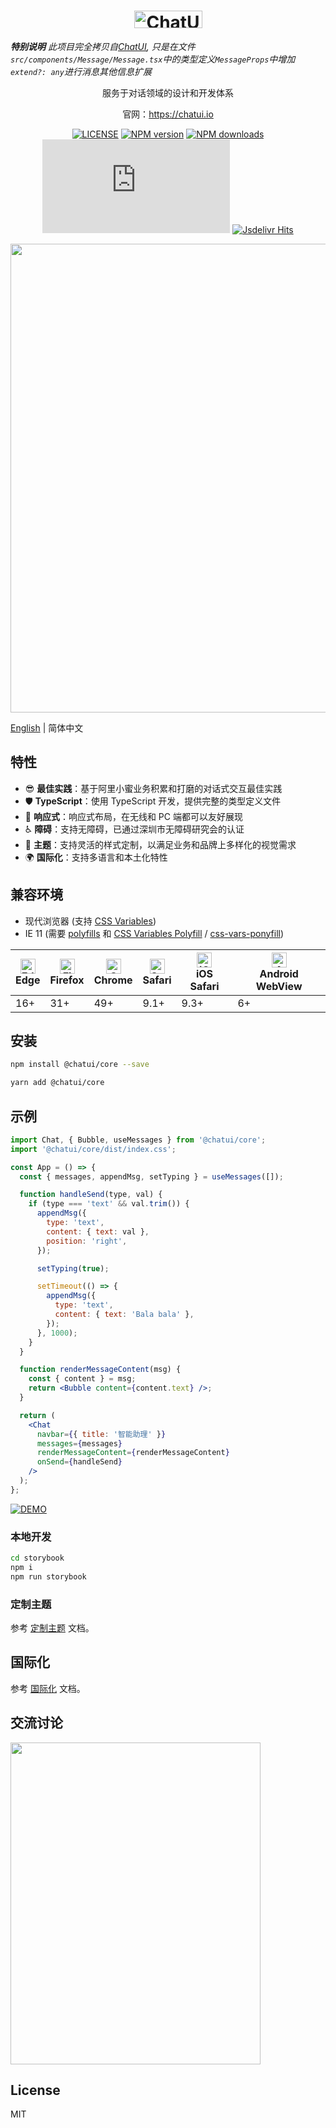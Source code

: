 <h1 align="center">
  <a href="https://chatui.io/">
    <img width="109" height="28" src="https://gw.alicdn.com/tfs/TB1uYH4QoY1gK0jSZFMXXaWcVXa-218-56.svg" alt="ChatUI">
  </a>
</h1>

___特别说明___
_此项目完全拷贝自[ChatUI](https://chatui.io/), 只是在文件`src/components/Message/Message.tsx`中的类型定义`MessageProps`中增加`extend?: any`进行消息其他信息扩展_


<p align="center">服务于对话领域的设计和开发体系</p>

<p align="center">官网：<a href="https://chatui.io/" target="_blank">https://chatui.io</a></p>

<div align="center">

[![LICENSE](https://img.shields.io/npm/l/@chatui/core?style=flat-square)](https://github.com/alibaba/ChatUI/blob/master/LICENSE)
[![NPM version](https://img.shields.io/npm/v/@chatui/core?style=flat-square)](https://www.npmjs.com/package/@chatui/core)
[![NPM downloads](https://img.shields.io/npm/dm/@chatui/core?style=flat-square)](https://www.npmjs.com/package/@chatui/core)
[![Gzip Size](https://img.badgesize.io/https://unpkg.com/@chatui/core@0.1.0/dist/index.js?compression=gzip)](https://unpkg.com/@chatui/core@0.1.0/dist/index.js)
[![Jsdelivr Hits](https://img.shields.io/jsdelivr/npm/hm/@chatui/core?style=flat-square)](https://cdn.jsdelivr.net/npm/@chatui/core)

</div>

<p align="center">
  <img width="750" src="https://gw.alicdn.com/tfs/TB1WTl.lQ9l0K4jSZFKXXXFjpXa-1500-833.jpg">
</p>

[English](./README.md) | 简体中文

## 特性

- 😎 **最佳实践**：基于阿里小蜜业务积累和打磨的对话式交互最佳实践
- 🛡 **TypeScript**：使用 TypeScript 开发，提供完整的类型定义文件
- 📱 **响应式**：响应式布局，在无线和 PC 端都可以友好展现
- ♿ **障碍**：支持无障碍，已通过深圳市无障碍研究会的认证
- 🎨 **主题**：支持灵活的样式定制，以满足业务和品牌上多样化的视觉需求
- 🌍 **国际化**：支持多语言和本土化特性

## 兼容环境

- 现代浏览器 (支持 [CSS Variables](https://caniuse.com/css-variables))
- IE 11 (需要 [polyfills](https://stackoverflow.com/questions/57020976/polyfills-in-2019-for-ie11) 和 [CSS Variables Polyfill](https://github.com/nuxodin/ie11CustomProperties) / [css-vars-ponyfill](https://github.com/jhildenbiddle/css-vars-ponyfill))

| <img src="https://raw.githubusercontent.com/alrra/browser-logos/master/src/edge/edge_48x48.png" alt="Edge" width="24px" height="24px" /><br>Edge | <img src="https://raw.githubusercontent.com/alrra/browser-logos/master/src/firefox/firefox_48x48.png" alt="Firefox" width="24px" height="24px" /><br>Firefox | <img src="https://raw.githubusercontent.com/alrra/browser-logos/master/src/chrome/chrome_48x48.png" alt="Chrome" width="24px" height="24px" /><br>Chrome | <img src="https://raw.githubusercontent.com/alrra/browser-logos/master/src/safari/safari_48x48.png" alt="Safari" width="24px" height="24px" /><br>Safari | <img src="https://raw.githubusercontent.com/alrra/browser-logos/master/src/safari-ios/safari-ios_48x48.png" alt="iOS Safari" width="24px" height="24px" /><br>iOS Safari | <img src="https://raw.githubusercontent.com/alrra/browser-logos/master/src/android-webview/android-webview_48x48.png" alt="Android WebView" width="24px" height="24px" /><br>Android WebView |
| --- | --- | --- | --- | --- | --- |
| 16+ | 31+ | 49+ | 9.1+ | 9.3+ | 6+ |

## 安装

```bash
npm install @chatui/core --save
```

```bash
yarn add @chatui/core
```

## 示例

```jsx
import Chat, { Bubble, useMessages } from '@chatui/core';
import '@chatui/core/dist/index.css';

const App = () => {
  const { messages, appendMsg, setTyping } = useMessages([]);

  function handleSend(type, val) {
    if (type === 'text' && val.trim()) {
      appendMsg({
        type: 'text',
        content: { text: val },
        position: 'right',
      });

      setTyping(true);

      setTimeout(() => {
        appendMsg({
          type: 'text',
          content: { text: 'Bala bala' },
        });
      }, 1000);
    }
  }

  function renderMessageContent(msg) {
    const { content } = msg;
    return <Bubble content={content.text} />;
  }

  return (
    <Chat
      navbar={{ title: '智能助理' }}
      messages={messages}
      renderMessageContent={renderMessageContent}
      onSend={handleSend}
    />
  );
};
```

[![DEMO](https://codesandbox.io/static/img/play-codesandbox.svg)](https://codesandbox.io/s/chatui-demo-o6n3z?fontsize=14&hidenavigation=1&theme=dark)

### 本地开发

```bash
cd storybook
npm i
npm run storybook
```

### 定制主题

参考 [定制主题](https://chatui.io/docs/customize-theme) 文档。

## 国际化

参考 [国际化](https://chatui.io/docs/i18n) 文档。

## 交流讨论

<img width="400" height="515" src="https://img.alicdn.com/imgextra/i2/O1CN01yO0rNg1ZDKHKIulc8_!!6000000003160-0-tps-828-1068.jpg">

## License

MIT

